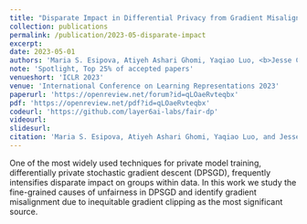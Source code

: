 ```yaml
---
title: "Disparate Impact in Differential Privacy from Gradient Misalignment"
collection: publications
permalink: /publication/2023-05-disparate-impact
excerpt: 
date: 2023-05-01
authors: 'Maria S. Esipova, Atiyeh Ashari Ghomi, Yaqiao Luo, <b>Jesse C. Cresswell</b>'
note: 'Spotlight, Top 25% of accepted papers'
venueshort: 'ICLR 2023'
venue: 'International Conference on Learning Representations 2023'
paperurl: 'https://openreview.net/forum?id=qLOaeRvteqbx'
pdf: 'https://openreview.net/pdf?id=qLOaeRvteqbx'
codeurl: 'https://github.com/layer6ai-labs/fair-dp'
videourl:
slidesurl:
citation: 'Maria S. Esipova, Atiyeh Ashari Ghomi, Yaqiao Luo, and Jesse C. Cresswell. Disparate Impact in Differential Privacy from Gradient Misalignment. International Conference on Learning Representations 2023'
---
```

One of the most widely used techniques for private model training, differentially private stochastic gradient descent (DPSGD), frequently intensifies disparate impact on groups within data. In this work we study the fine-grained causes of unfairness in DPSGD and identify gradient misalignment due to inequitable gradient clipping as the most significant source.